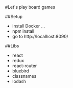 #Let's play board games

##Setup

- install Docker
...
- npm install
- go to http://localhost:8090/

##Libs

- react
- redux
- react-router
- bluebird
- classnames
- lodash